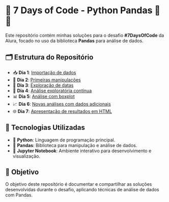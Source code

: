 # 🚀 7 Days of Code - Python Pandas 🐍🐼

Este repositório contém minhas soluções para o desafio **#7DaysOfCode** da Alura, focado no uso da biblioteca **Pandas** para análise de dados.

## 🗂️ Estrutura do Repositório

- 📥 **Dia 1**: [Importação de dados](./dia_1_importar_dados/dia_1_importando_dados.ipynb)
- 🧹 **Dia 2**: [Primeiras manipulações](./dia_2_limpeza_de_dados/dia_2_limpeza_dados.ipynb)
- 📅 **Dia 3**: [Exploração de datas](./dia_3_analise_e_date_time/dia_3_analise_exploratoria.ipynb)
- 🔎 **Dia 4**: [Análise exploratória contínua](./dia_4_analise_e_variaveis_categ/dia_4_variaveis_categoricas.ipynb)
- 📊 **Dia 5**: [Análise com boxplot](./dia_5_analise_e_boxplot/dia_5_boxplot.ipynb)
- 📈 **Dia 6**: [Novas análises com dados adicionais](./Dia_6-Novos_dados_novas_analises.ipynb)
- 🌐 **Dia 7**: [Apresentação de resultados em HTML](./Dia_7-Apresentando_resultados_em_HTML.ipynb)

## 🧰 Tecnologias Utilizadas

- 🐍 **Python**: Linguagem de programação principal.
- 🐼 **Pandas**: Biblioteca para manipulação e análise de dados.
- 📓 **Jupyter Notebook**: Ambiente interativo para desenvolvimento e visualização.

## 🎯 Objetivo

O objetivo deste repositório é documentar e compartilhar as soluções desenvolvidas durante o desafio, aplicando técnicas de análise de dados com Pandas.
